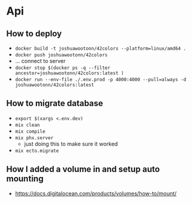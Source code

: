 # Api

## How to deploy

- `docker build -t joshuawootonn/42colors --platform=linux/amd64 .`
- `docker push joshuawootonn/42colors`
- ... connect to server
- `docker stop $(docker ps -q --filter ancestor=joshuawootonn/42colors:latest )`
- `docker run --env-file ./.env.prod -p 4000:4000 --pull=always -d joshuawootonn/42colors:latest`

## How to migrate database

- `export $(xargs <.env.dev)`
- `mix clean`
- `mix compile`
- `mix phx.server`
  - just doing this to make sure it worked
- `mix ecto.migrate`

## How I added a volume in and setup auto mounting

- https://docs.digitalocean.com/products/volumes/how-to/mount/
